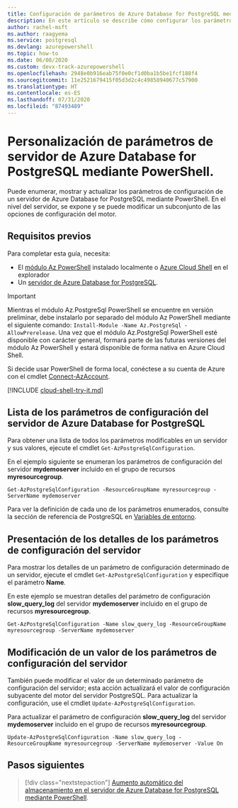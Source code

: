 ```yaml
---
title: Configuración de parámetros de Azure Database for PostgreSQL mediante Azure PowerShell
description: En este artículo se describe cómo configurar los parámetros de servicio de Azure Database for PostgreSQL mediante PowerShell.
author: rachel-msft
ms.author: raagyema
ms.service: postgresql
ms.devlang: azurepowershell
ms.topic: how-to
ms.date: 06/08/2020
ms.custom: devx-track-azurepowershell
ms.openlocfilehash: 2948e0b916eab75f0e0cf1d0ba1b5be1fcf188f4
ms.sourcegitcommit: 11e2521679415f05d3d2c4c49858940677c57900
ms.translationtype: HT
ms.contentlocale: es-ES
ms.lasthandoff: 07/31/2020
ms.locfileid: "87493489"
---
```

# <a name="customize-azure-database-for-postgresql-server-parameters-using-powershell"></a>Personalización de parámetros de servidor de Azure Database for PostgreSQL mediante PowerShell.

Puede enumerar, mostrar y actualizar los parámetros de configuración de un servidor de Azure Database for PostgreSQL mediante PowerShell. En el nivel del servidor, se expone y se puede modificar un subconjunto de las opciones de configuración del motor.

## <a name="prerequisites"></a>Requisitos previos

Para completar esta guía, necesita:

- El [módulo Az PowerShell](https://docs.microsoft.com/powershell/azure/install-az-ps) instalado localmente o [Azure Cloud Shell](https://shell.azure.com/) en el explorador
- Un [servidor de Azure Database for PostgreSQL](quickstart-create-postgresql-server-database-using-azure-powershell.md).

> [!IMPORTANT]
> Mientras el módulo Az.PostgreSql PowerShell se encuentre en versión preliminar, debe instalarlo por separado del módulo Az PowerShell mediante el siguiente comando: `Install-Module -Name Az.PostgreSql -AllowPrerelease`.
> Una vez que el módulo Az.PostgreSql PowerShell esté disponible con carácter general, formará parte de las futuras versiones del módulo Az PowerShell y estará disponible de forma nativa en Azure Cloud Shell.

Si decide usar PowerShell de forma local, conéctese a su cuenta de Azure con el cmdlet [Connect-AzAccount](https://docs.microsoft.com/powershell/module/az.accounts/connect-azaccount).

[!INCLUDE [cloud-shell-try-it.md](../../includes/cloud-shell-try-it.md)]

## <a name="list-server-configuration-parameters-for-azure-database-for-postgresql-server"></a>Lista de los parámetros de configuración del servidor de Azure Database for PostgreSQL

Para obtener una lista de todos los parámetros modificables en un servidor y sus valores, ejecute el cmdlet `Get-AzPostgreSqlConfiguration`.

En el ejemplo siguiente se enumeran los parámetros de configuración del servidor **mydemoserver** incluido en el grupo de recursos **myresourcegroup**.

```azurepowershell-interactive
Get-AzPostgreSqlConfiguration -ResourceGroupName myresourcegroup -ServerName mydemoserver
```

Para ver la definición de cada uno de los parámetros enumerados, consulte la sección de referencia de PostgreSQL en [Variables de entorno](https://www.postgresql.org/docs/12/libpq-envars.html).

## <a name="show-server-configuration-parameter-details"></a>Presentación de los detalles de los parámetros de configuración del servidor

Para mostrar los detalles de un parámetro de configuración determinado de un servidor, ejecute el cmdlet `Get-AzPostgreSqlConfiguration` y especifique el parámetro **Name**.

En este ejemplo se muestran detalles del parámetro de configuración **slow\_query\_log** del servidor **mydemoserver** incluido en el grupo de recursos **myresourcegroup**.

```azurepowershell-interactive
Get-AzPostgreSqlConfiguration -Name slow_query_log -ResourceGroupName myresourcegroup -ServerName mydemoserver
```

## <a name="modify-a-server-configuration-parameter-value"></a>Modificación de un valor de los parámetros de configuración del servidor

También puede modificar el valor de un determinado parámetro de configuración del servidor; esta acción actualizará el valor de configuración subyacente del motor del servidor PostgreSQL. Para actualizar la configuración, use el cmdlet `Update-AzPostgreSqlConfiguration`.

Para actualizar el parámetro de configuración **slow\_query\_log** del servidor **mydemoserver** incluido en el grupo de recursos **myresourcegroup**.

```azurepowershell-interactive
Update-AzPostgreSqlConfiguration -Name slow_query_log -ResourceGroupName myresourcegroup -ServerName mydemoserver -Value On
```

## <a name="next-steps"></a>Pasos siguientes

> [!div class="nextstepaction"]
> [Aumento automático del almacenamiento en el servidor de Azure Database for PostgreSQL mediante PowerShell](howto-auto-grow-storage-powershell.md).
